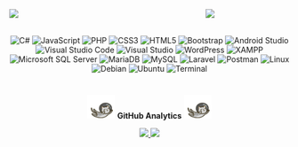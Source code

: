 <img align="left" src="https://user-images.githubusercontent.com/65187002/144930161-2f783401-8d27-4fdf-a2f7-cc0ba32f1f1f.gif" width="30%">
<img align="right" src="https://user-images.githubusercontent.com/65187002/144930161-2f783401-8d27-4fdf-a2f7-cc0ba32f1f1f.gif" width="30%">
<br>

<!--<p align="center">
  <h1>&emsp;&emsp;&emsp;Claudio Vergara&emsp;</h1>
</p>-->

<br>

<p align="center">
  <img src="https://img.shields.io/badge/C%23%20-%232370ED.svg?style=for-the-badge&logo=c-sharp&logoColor=white" alt="C#" />
  <img src="https://img.shields.io/badge/JavaScript%20-%23F7DF1E.svg?style=for-the-badge&logo=javascript&logoColor=black" alt="JavaScript" />
  <img src="https://img.shields.io/badge/PHP%20-%23635DBD.svg?style=for-the-badge&logo=php&logoColor=white" alt="PHP" />
  <img src="https://img.shields.io/badge/CSS3%20-%231572B6.svg?style=for-the-badge&logo=css3&logoColor=white" alt="CSS3" />
  <img src="https://img.shields.io/badge/HTML5%20-%23E34F26.svg?style=for-the-badge&logo=html5&logoColor=white" alt="HTML5" />
  <img src="https://img.shields.io/badge/Bootstrap%20-%23563D7C.svg?style=for-the-badge&logo=bootstrap&logoColor=white" alt="Bootstrap" />
  <img src="https://img.shields.io/badge/Android%20Studio%20-%2334A853.svg?style=for-the-badge&logo=android-studio&logoColor=white" alt="Android Studio" />
  <img src="https://img.shields.io/badge/Visual%20Studio%20Code-0078d7.svg?style=for-the-badge&logo=visual-studio-code&logoColor=white" alt="Visual Studio Code" />
  <img src="https://img.shields.io/badge/Visual%20Studio-5C2D91.svg?style=for-the-badge&logo=visual-studio&logoColor=white" alt="Visual Studio" />
  <img src="https://img.shields.io/badge/WordPress-%23117AC9.svg?style=for-the-badge&logo=wordpress&logoColor=white" alt="WordPress" />
  <img src="https://img.shields.io/badge/XAMPP-%23FB7A24?style=for-the-badge&logo=xampp&logoColor=white" alt="XAMPP" />
  <img src="https://img.shields.io/badge/Microsoft%20SQL%20Server%20-%23CC2927.svg?style=for-the-badge&logo=microsoft-sql-server&logoColor=white" alt="Microsoft SQL Server" />
  <img src="https://img.shields.io/badge/MariaDB-%23003545.svg?style=for-the-badge&logo=mariadb&logoColor=white" alt="MariaDB" />
  <img src="https://img.shields.io/badge/MySQL-%23003545.svg?style=for-the-badge&logo=mysql&logoColor=white" alt="MySQL" />
  <img src="https://img.shields.io/badge/Laravel-%23FF2D20.svg?style=for-the-badge&logo=laravel&logoColor=white" alt="Laravel" />
  <img src="https://img.shields.io/badge/Postman-%23FF6C37.svg?style=for-the-badge&logo=postman&logoColor=white" alt="Postman" />
  <img src="https://img.shields.io/badge/Linux-%23FCC624?style=for-the-badge&logo=linux&logoColor=black" alt="Linux" />
  <img src="https://img.shields.io/badge/Debian-A81D33?style=for-the-badge&logo=debian&logoColor=white" alt="Debian" />
  <img src="https://img.shields.io/badge/Ubuntu-E95420?style=for-the-badge&logo=ubuntu&logoColor=white" alt="Ubuntu" />
  <img src="https://img.shields.io/badge/Terminal-%23054020?style=for-the-badge&logo=gnu-bash&logoColor=white" alt="Terminal" />
</p>

<h1></h1>
<p align="center">
<picture><img src = "https://raw.githubusercontent.com/dev-akshat/archive/main/images/gifs/others/astro_cat.webp" width = 50px></picture> 
  <strong>GitHub Analytics</strong> 
  <picture><img src = "https://raw.githubusercontent.com/dev-akshat/archive/main/images/gifs/others/astro_cat.webp" width = 50px></picture>
</p>

<p align="center">
  <a href="https://github.com/ClaudioVergara2">
    <img height="180em" src="https://github-readme-stats-eight-theta.vercel.app/api?username=ClaudioVergara2&show_icons=true&theme=algolia&include_all_commits=true&count_private=true"/>
    <img height="180em" src="https://github-readme-stats-eight-theta.vercel.app/api/top-langs/?username=ClaudioVergara2&layout=compact&langs_count=8&theme=algolia"/>
  </a>
</p>

